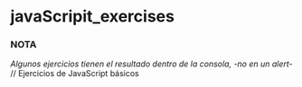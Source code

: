# javaScripit_exercises
### NOTA
*Algunos ejercicios tienen el resultado dentro de la consola, -no en un alert-*
//
Ejercicios de JavaScript básicos
